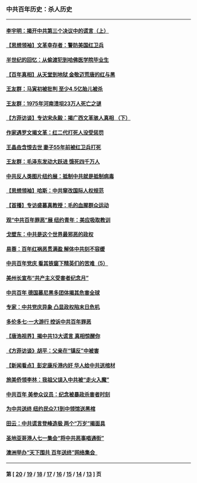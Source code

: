 ### 中共百年历史：杀人历史
---
#### [李宇明：揭开中共第三个决议中的谎言（上）](../../pages/nf1176106/n13388697.md?11230430) 
#### [【思想领袖】文革幸存者：警防美国红卫兵](../../pages/nf1176106/n13339289.md?11230430) 
#### [半世纪的回忆：从偷渡犯到哈佛医学院毕业生](../../pages/nf1176106/n13345328.md?11230430) 
#### [【百年真相】从天堂到地狱 金敬迈荒唐的红与黑](../../pages/nf1176106/n13336995.md?11230430) 
#### [王友群：马寅初被批判 至少4.5亿胎儿被杀](../../pages/nf1176106/n13260313.md?11230430) 
#### [王友群：1975年河南溃坝23万人死亡之谜](../../pages/nf1176106/n13231576.md?11230430) 
#### [【方菲访谈】专访宋永毅：揭广西文革骇人真相 （下）](../../pages/nf1176106/n13209074.md?11230430) 
#### [作家遇罗文揭文革：红二代打死人没受惩罚](../../pages/nf1176106/n13205254.md?11230430) 
#### [王晶垚含恨去世 妻子55年前被红卫兵打死](../../pages/nf1176106/n13203590.md?11230430) 
#### [王友群：毛泽东发动大跃进 饿死四千万人](../../pages/nf1176106/n13177158.md?11230430) 
#### [中共反人类图片纽约展：抵制中共就是抵制病毒](../../pages/nf1176106/n13115371.md?11230430) 
#### [【思想领袖】哈斯：中共窜改国际人权规范](../../pages/nf1176106/n13053647.md?11230430) 
#### [【首播】专访盛慕真教授：毛的血腥群众运动](../../pages/nf1176106/n13091782.md?11230430) 
#### [观“中共百年罪恶”展 纽约青年：美应吸取教训](../../pages/nf1176106/n13085246.md?11230430) 
#### [戈壁东：中共是这个世界最邪恶的政权](../../pages/nf1176106/n13085641.md?11230430) 
#### [易蓉：百年红祸恶贯满盈 解体中共刻不容缓](../../pages/nf1176106/n13084455.md?11230430) 
#### [中共百年党庆 看其铁窗下精英们的苦难（5）](../../pages/nf1176106/n13076766.md?11230430) 
#### [美州长宣布“共产主义受害者纪念月”](../../pages/nf1176106/n13074024.md?11230430) 
#### [中共百年 德国慕尼黑多团体揭其危害全球](../../pages/nf1176106/n13068873.md?11230430) 
#### [专家：中共党庆异象 凸显政权陷末日危机](../../pages/nf1176106/n13067084.md?11230430) 
#### [多伦多七·一大游行 控诉中共百年罪恶](../../pages/nf1176106/n13062043.md?11230430) 
#### [【唐浩视界】揭中共13大谎言 真相惊醒你](../../pages/nf1176106/n13065208.md?11230430) 
#### [《方菲访谈》胡平：父亲在“镇反”中被害](../../pages/nf1176106/n13064114.md?11230430) 
#### [【新闻看点】彭定康斥港内奸 华人给中共送棺材](../../pages/nf1176106/n13064230.md?11230430) 
#### [旅美侨领李林：我祖父误入中共被“走火入魔”](../../pages/nf1176106/n13062777.md?11230430) 
#### [中共百年 美参众议员：纪念被暴政杀害者时刻](../../pages/nf1176106/n13063735.md?11230430) 
#### [为中共送终 纽约民众7.1到中领馆送黑棺](../../pages/nf1176106/n13062573.md?11230430) 
#### [田云：中共谎言登峰造极 两个“万岁”揭面具](../../pages/nf1176106/n13062013.md?11230430) 
#### [圣地亚哥港人七一集会“将中共恶事唱通街”](../../pages/nf1176106/n13062681.md?11230430) 
#### [澳洲举办“天下围共 百年送终”网络集会  ](../../pages/nf1176106/n13054366.md?11230430) 

---
#### 第 [ [20](./20.md?11230430) / [19](./19.md?11230430) / [18](./18.md?11230430) / [17](./17.md?11230430) / [16](./16.md?11230430) / [15](./15.md?11230430) / [14](./14.md?11230430) / [13](./13.md?11230430) ] 页
